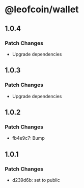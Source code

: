 # @leofcoin/wallet

## 1.0.4

### Patch Changes

- Upgrade dependencies

## 1.0.3

### Patch Changes

- Upgrade dependencies

## 1.0.2

### Patch Changes

- fb4e9c7: Bump

## 1.0.1

### Patch Changes

- d239d6b: set to public
